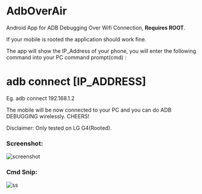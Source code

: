 # AdbOverAir
Android App for ADB Debugging Over Wifi Connection, <b>Requires ROOT</b>.

If your mobile is rooted the application should work fine.

The app will show the IP_Address of your phone, you will enter the following command into your PC command prompt(cmd) :
# adb connect [IP_ADDRESS]
Eg. adb connect 192.168.1.2

The mobile will be now connected to your PC and you can do ADB DEBUGGING wirelessly. CHEERS!

Disclaimer: Only tested on LG G4(Rooted).

### Screenshot: 
![screenshot](https://user-images.githubusercontent.com/43170920/46169321-3beba180-c2b4-11e8-9d69-856f2e5ce965.png) 

### Cmd Snip:
![ss](https://user-images.githubusercontent.com/43170920/46169530-d946d580-c2b4-11e8-9969-e07c419a68db.PNG)

